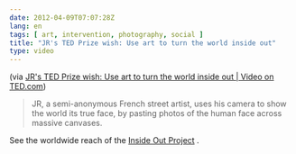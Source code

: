 ```yaml
---
date: 2012-04-09T07:07:28Z
lang: en
tags: [ art, intervention, photography, social ]
title: "JR's TED Prize wish: Use art to turn the world inside out"
type: video
---
```


(via [JR's TED Prize wish: Use art to turn the world inside out | Video on TED.com](http://www.ted.com/talks/jr_s_ted_prize_wish_use_art_to_turn_the_world_inside_out.html))

> JR, a semi-anonymous French street artist, uses his camera to show the
> world its true face, by pasting photos of the human face across
> massive canvases.

See the worldwide reach of the [Inside Out Project](http://www.insideoutproject.net/) .

